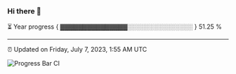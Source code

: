 ### Hi there 👋

⏳ Year progress { ▓▓▓▓▓▓▓▓▓▓▓▓▓▓▓░░░░░░░░░░░░░░░ } 51.25 %

---

⏰ Updated on Friday, July 7, 2023, 1:55 AM UTC

![Progress Bar CI](https://github.com/arthurbuhl/arthurbuhl/workflows/Progress%20Bar%20CI/badge.svg)
